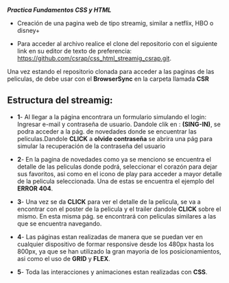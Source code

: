 **_Practica Fundamentos CSS y HTML_**

- Creación de una pagina web de tipo streamig, similar a netflix, HBO o disney+

- Para acceder al archivo realice el clone del repositorio con el siguiente link en su editor de texto de preferencia: https://github.com/csrap/css_html_streamig_csrap.git.

Una vez estando el repositorio clonada para acceder a las paginas de las peliculas, de debe usar con el
**BrowserSync** en la carpeta llamada **CSR**

## Estructura del streamig:

- **1**- Al llegar a la página encontrara un formulario simulando el login:
  Ingresar e-mail y contraseña de usuario.
  Dandole clik en : **(SING-IN)**, se podra acceder a la pág. de novedades donde se encuentrar las peliculas.Dandole **CLICK** a **olvide contraseña** se abrira una pág para simular la recuperación de la contraseña del usuario

- **2**- En la pagina de novedades como ya se menciono se encuentra el detalle de las peliculas donde podrá, seleccionar el corazón para dejar sus favoritos, asi como en el icono de play para acceder a mayor detalle de la pelicula seleccionada. Una de estas se encuentra el ejemplo del **ERROR 404**.

- **3**- Una vez se da **CLICK** para ver el detalle de la pelicula, se va a encontrar con el poster de la pelicula y el trailer dandole **CLICK** sobre el mismo. En esta misma pág. se encontrará con peliculas similares a las que se encuentra navegando.

- **4**- Las páginas estan realizadas de manera que se puedan ver en cualquier dispositivo de formar responsive desde los 480px hasta los 800px, ya que se han utilizado la gran mayoria de los posicionamientos, asi como el uso de **GRID** y **FLEX**.

- **5**- Toda las interacciones y animaciones estan realizadas con **CSS**.
